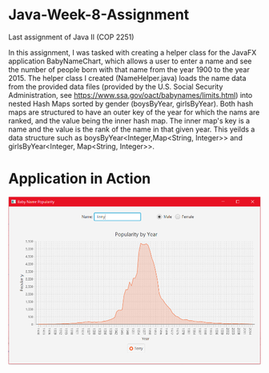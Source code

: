 # Java-Week-8-Assignment
Last assignment of Java II (COP 2251)

In this assignment, I was tasked with creating a helper class for the JavaFX application BabyNameChart, which allows a user to enter a name and see the number of people born with that name from the year 1900 to the year 2015.
The helper class I created (NameHelper.java) loads the name data from the provided data files (provided by the U.S. Social Security Administration, see https://www.ssa.gov/oact/babynames/limits.html)
into nested Hash Maps sorted by gender (boysByYear, girlsByYear). Both hash maps are structured to have an outer key of the year for which the nams are ranked, and the value being the inner hash map. The inner map's key is a name and the value is the rank of the name in that given year.
This yeilds a data structure such as boysByYear<Integer,Map<String, Integer>> and girlsByYear<Integer, Map<String, Integer>>.

# Application in Action

![alt-text](https://github.com/terellison/Java-Week-8-Assignment/blob/master/BabyNameChart.png)
